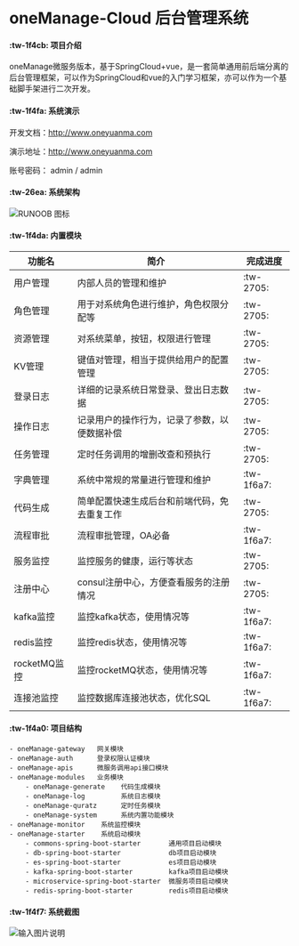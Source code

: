 # oneManage-Cloud 后台管理系统

####  :tw-1f4cb: 项目介绍
oneManage微服务版本，基于SpringCloud+vue，是一套简单通用前后端分离的后台管理框架，可以作为SpringCloud和vue的入门学习框架，亦可以作为一个基础脚手架进行二次开发。

####  :tw-1f4fa: 系统演示

开发文档：http://www.oneyuanma.com

演示地址：http://www.oneyuanma.com

账号密码： admin / admin


####  :tw-26ea: 系统架构

![RUNOOB 图标](https://bj.bcebos.com/v1/oym-img/oneManage/oneManage架构图.jpg "oneManage-Cloud总体架构图")

####  :tw-1f4da: 内置模块

|  功能名 |  简介 | 完成进度  |
|---|---|---|
|  用户管理 |  内部人员的管理和维护 |  :tw-2705:   |
|  角色管理 |  用于对系统角色进行维护，角色权限分配等 |  :tw-2705: |
|  资源管理 |  对系统菜单，按钮，权限进行管理 |  :tw-2705: |
|  KV管理 |  键值对管理，相当于提供给用户的配置管理 |  :tw-2705: |
|  登录日志 |  详细的记录系统日常登录、登出日志数据 | :tw-2705:  |
|  操作日志 |  记录用户的操作行为，记录了参数，以便数据补偿 | :tw-2705:  |
|  任务管理 |  定时任务调用的增删改查和预执行 | :tw-2705:  |
|  字典管理|  系统中常规的常量进行管理和维护 | :tw-1f6a7:  |
|  代码生成 |  简单配置快速生成后台和前端代码，免去重复工作 | :tw-2705:  |
|  流程审批|  流程审批管理，OA必备 | :tw-1f6a7: |
|  服务监控 |  监控服务的健康，运行等状态 | :tw-2705:  |
|  注册中心 |  consul注册中心，方便查看服务的注册情况 | :tw-2705:  |
|  kafka监控 |  监控kafka状态，使用情况等 |  :tw-1f6a7:   |
|  redis监控 |  监控redis状态，使用情况等  | :tw-1f6a7:  |
|  rocketMQ监控 |  监控rocketMQ状态，使用情况等 | :tw-1f6a7:  |
|  连接池监控|  监控数据库连接池状态，优化SQL | :tw-1f6a7:  |


####  :tw-1f4a0: 项目结构


```
- oneManage-gateway   网关模块
- oneManage-auth      登录权限认证模块
- oneManage-apis      微服务调用api接口模块
- oneManage-modules   业务模块
    - oneManage-generate    代码生成模块
    - oneManage-log         系统日志模块
    - oneManage-quratz      定时任务模块
    - oneManage-system      系统内置功能模块
- oneManage-monitor    系统监控模块
- oneManage-starter    系统启动模块
    - commons-spring-boot-starter       通用项目启动模块
    - db-spring-boot-starter            db项目启动模块
    - es-spring-boot-starter            es项目启动模块
    - kafka-spring-boot-starter         kafka项目启动模块
    - microservice-spring-boot-starter  微服务项目启动模块
    - redis-spring-boot-starter         redis项目启动模块

```



####  :tw-1f4f7: 系统截图


![输入图片说明](https://bj.bcebos.com/v1/oym-img/oneManage/项目截图/255351630941777.jpg "在这里输入图片标题")